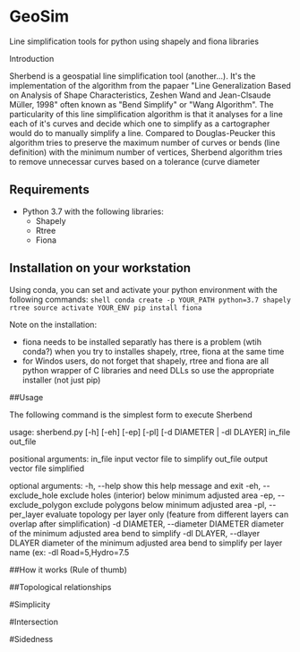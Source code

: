 # GeoSim
Line simplification tools for python using shapely and fiona libraries

Introduction

Sherbend is a geospatial line simplification tool (another...).  It's the implementation of the algorithm from the papaer "Line Generalization Based on Analysis of Shape Characteristics, Zeshen Wand and Jean-Clsaude Müller, 1998" often known as "Bend Simplify" or "Wang Algorithm".  The particularity of this line simplification algorithm is that it analyses for a line each of it's curves and decide which one to simplify as a cartographer would do to manually simplify a line.  Compared to Douglas-Peucker this algorithm tries to preserve the maximum number of curves or bends (line definition) with the minimum number of vertices, Sherbend algorithm tries to remove unnecessar curves based on a tolerance (curve diameter

## Requirements  
- Python 3.7 with the following libraries:
    - Shapely
    - Rtree
    - Fiona

## Installation on your workstation
Using conda, you can set and activate your python environment with the following commands: 
    ```shell
    conda create -p YOUR_PATH python=3.7 shapely rtree
    source activate YOUR_ENV
    pip install fiona
    ```
    
  Note on the installation:
  - fiona needs to be installed separatly has there is a problem (wtih conda?) when you try to installes shapely, rtree, fiona at the same time
  - for Windos users, do not forget that shapely, rtree and fiona are all python wrapper of C libraries and need DLLs so use the appropriate installer (not just pip)

##Usage

The following command is the simplest form to execute Sherbend

usage: sherbend.py [-h] [-eh] [-ep] [-pl] [-d DIAMETER | -dl DLAYER]
                   in_file out_file

positional arguments:
  in_file               input vector file to simplify
  out_file              output vector file simplified

optional arguments:
  -h, --help            show this help message and exit
  -eh, --exclude_hole   exclude holes (interior) below minimum adjusted area
  -ep, --exclude_polygon
                        exclude polygons below minimum adjusted area
  -pl, --per_layer      evaluate topology per layer only (feature from
                        different layers can overlap after simplification)
  -d DIAMETER, --diameter DIAMETER
                        diameter of the minimum adjusted area bend to simplify
  -dl DLAYER, --dlayer DLAYER
                        diameter of the minimum adjusted area bend to simplify
                        per layer name (ex: -dl Road=5,Hydro=7.5

##How it works (Rule of thumb)

##Topological relationships

#Simplicity

#Intersection

#Sidedness

